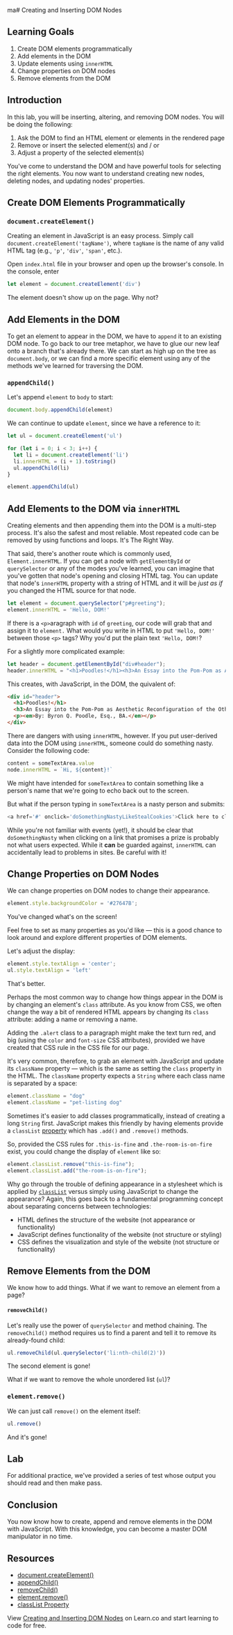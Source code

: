 ma# Creating and Inserting DOM Nodes

## Learning Goals

1. Create DOM elements programmatically
2. Add elements in the DOM
3. Update elements using `innerHTML`
4. Change properties on DOM nodes
5. Remove elements from the DOM

## Introduction

In this lab, you will be inserting, altering, and removing DOM nodes. You will
be doing the following:

1. Ask the DOM to find an HTML element or elements in the rendered page
2. Remove or insert the selected element(s) and / or
3. Adjust a property of the selected element(s)

You've come to understand the DOM and have powerful tools for selecting the
right elements. You now want to understand creating new nodes, deleting nodes,
and updating nodes' properties.

## Create DOM Elements Programmatically

### `document.createElement()`

Creating an element in JavaScript is an easy process. Simply call
`document.createElement('tagName')`, where `tagName` is the name of any valid HTML
tag (e.g., `'p'`, `'div'`, `'span'`, etc.).

Open `index.html` file in your browser and open up the browser's console. In the
console, enter

``` javascript
let element = document.createElement('div')
```

The element doesn't show up on the page. Why not?

## Add Elements in the DOM

To get an element to appear in the DOM, we have to `append` it to an existing
DOM node. To go back to our tree metaphor, we have to glue our new leaf onto a
branch that's already there. We can start as high up on the tree as
`document.body`, or we can find a more specific element using any of the
methods we've learned for traversing the DOM.

### `appendChild()`

Let's append `element` to `body` to start:

``` javascript
document.body.appendChild(element)
```

We can continue to update `element`, since we have a reference to it:

``` javascript
let ul = document.createElement('ul')

for (let i = 0; i < 3; i++) {
  let li = document.createElement('li')
  li.innerHTML = (i + 1).toString()
  ul.appendChild(li)
}

element.appendChild(ul)
```

## Add Elements to the DOM via `innerHTML`

Creating elements and then appending them into the DOM is a multi-step process. It's also the safest and most reliable. Most repeated code can be removed by using functions and loops. It's The Right Way.

That said, there's another route which is commonly used, `Element.innerHTML`. If you can get a node with
`getElementById` or `querySelector` or any of the modes you've learned, you can imagine that you've gotten that node's opening and closing HTML tag. You can update that node's `innerHTML` property with a string of HTML and it will be _just as if_ you changed the HTML source for that node.

```js
let element = document.querySelector("p#greeting");
element.innerHTML = 'Hello, DOM!'
```

If there is a `<p>`aragraph with `id` of `greeting`, our code will grab that and assign it to `element.` What would you write in HTML to put `'Hello, DOM!'` between those `<p>` tags? Why you'd put the plain text `'Hello, DOM!`?

For a slightly more complicated example:

```js
let header = document.getElementById("div#header");
header.innerHTML = "<h1>Poodles!</h1><h3>An Essay into the Pom-Pom as Aesthetic Reconfiguration of the Other from a post-Frankfurt School Appropriationist Perspective</h3><p><em>By: Byron Q. Poodle, Esq., BA.</em></p>";
```

This creates, with JavaScript, in the DOM, the quivalent of:

```html
<div id="header">
  <h1>Poodles!</h1>
  <h3>An Essay into the Pom-Pom as Aesthetic Reconfiguration of the Other from a post-Frankfurt School Appropriationist Perspective</h3>
  <p><em>By: Byron Q. Poodle, Esq., BA.</em></p>
</div>
```

There are dangers with using `innerHTML`, however. If you put user-derived data into the DOM using `innerHTML`, someone could do something nasty. Consider the following code:

```js
content = someTextArea.value
node.innerHTML = `Hi, ${content}!`
```

We might have intended for `someTextArea` to contain something like a person's name that we're going to echo back out to the screen.

But what if the person typing in `someTextArea` is a nasty person and submits:

```js
<a href='#' onclick='doSomethingNastyLikeStealCookies'>Click here to claim your prize!</a>
```

While you're not familiar with events (yet!), it should be clear that `doSomethingNasty` when clicking on a link that promises a prize is probably not what users expected. While it **can** be guarded against, `innerHTML` can accidentally lead to problems in sites. Be careful with it!


## Change Properties on DOM Nodes

We can change properties on DOM nodes to change their appearance.

``` javascript
element.style.backgroundColor = '#27647B';
```

You've changed what's on the screen!

Feel free to set as many properties as you'd like — this is a good chance to
look around and explore different properties of DOM elements.

Let's adjust the display:

``` javascript
element.style.textAlign = 'center';
ul.style.textAlign = 'left'
```

That's better.

Perhaps the most common way to change how things appear in the DOM is by
changing an element's `class` attribute. As you know from CSS, we often change
the way a bit of rendered HTML appears by changing its `class` attribute:
adding a name or removing a name.

Adding the `.alert` class to a paragraph might make the text turn red, and big
(using the `color` and `font-size` CSS attributes), provided we have created
that CSS rule in the CSS file for our page.

It's very common, therefore, to grab an element with JavaScript and update its
`className` property &mdash; which is the same as setting the `class` property
in the HTML. The `className` property expects a `String` where each class name
is separated by a space:

```javascript
element.className = "dog"
element.className = "pet-listing dog"
```

Sometimes it's easier to add classes programmatically, instead of creating a
long `String` first. JavaScript makes this friendly by having elements provide
a `classList` [property][cl] which has `.add()` and `.remove()` methods.

So, provided the CSS rules for `.this-is-fine` and `.the-room-is-on-fire`
exist, you could change the display of `element` like so:

```javascript
element.classList.remove("this-is-fine");
element.classList.add("the-room-is-on-fire");
```

Why go through the trouble of defining appearance in a stylesheet which is
applied by [`classList`][cl] versus simply using JavaScript to change the
appearance?  Again, this goes back to a fundamental programming concept about
separating concerns between technologies:

* HTML defines the structure of the website (not appearance or functionality)
* JavaScript defines functionality of the website (not structure or styling)
* CSS defines the visualization and style of the website (not structure or functionality)

## Remove Elements from the DOM

We know how to add things. What if we want to remove an element from a page?

#### `removeChild()`

Let's really use the power of `querySelector` and method chaining.
The `removeChild()` method requires us to find a parent and tell it to remove
its already-found child:

``` javascript
ul.removeChild(ul.querySelector('li:nth-child(2)'))
```

The second element is gone!

What if we want to remove the whole unordered list (`ul`)?

### `element.remove()`

We can just call `remove()` on the element itself:

``` javascript
ul.remove()
```

And it's gone!

## Lab

For additional practice, we've provided a series of test whose output you
should read and then make pass. 

## Conclusion

You now know how to create, append and remove elements in the DOM with
JavaScript. With this knowledge, you can become a master DOM manipulator in no
time.

## Resources

- [document.createElement()](https://developer.mozilla.org/en-US/docs/Web/API/Document/createElement)
- [appendChild()](https://developer.mozilla.org/en-US/docs/Web/API/Node/appendChild)
- [removeChild()](https://developer.mozilla.org/en-US/docs/Web/API/Node/removeChild)
- [element.remove()](https://developer.mozilla.org/en-US/docs/Web/API/ChildNode/remove)
- [classList Property][cl]


<p class='util--hide'>View <a href='https://learn.co/lessons/fewpjs-removing-altering-and-inserting-html-lab'>Creating and Inserting DOM Nodes</a> on Learn.co and start learning to code for free.</p>

[cl]: https://developer.mozilla.org/en-US/docs/Web/API/Element/classList
